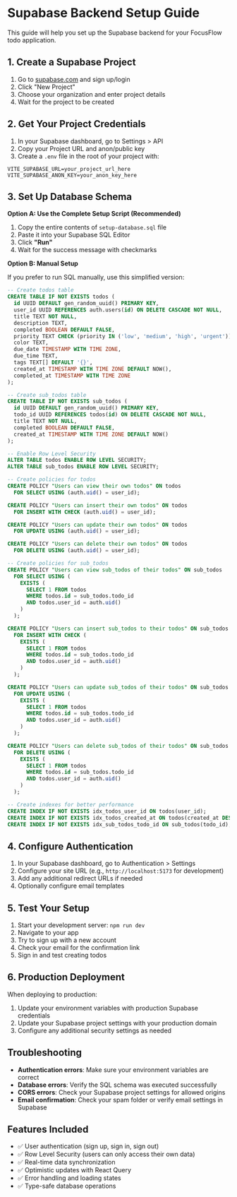 # Supabase Backend Setup Guide

This guide will help you set up the Supabase backend for your FocusFlow todo application.

## 1. Create a Supabase Project

1. Go to [supabase.com](https://supabase.com) and sign up/login
2. Click "New Project"
3. Choose your organization and enter project details
4. Wait for the project to be created

## 2. Get Your Project Credentials

1. In your Supabase dashboard, go to Settings > API
2. Copy your Project URL and anon/public key
3. Create a `.env` file in the root of your project with:

```env
VITE_SUPABASE_URL=your_project_url_here
VITE_SUPABASE_ANON_KEY=your_anon_key_here
```

## 3. Set Up Database Schema

**Option A: Use the Complete Setup Script (Recommended)**

1. Copy the entire contents of `setup-database.sql` file
2. Paste it into your Supabase SQL Editor
3. Click **"Run"**
4. Wait for the success message with checkmarks

**Option B: Manual Setup**

If you prefer to run SQL manually, use this simplified version:

```sql
-- Create todos table
CREATE TABLE IF NOT EXISTS todos (
  id UUID DEFAULT gen_random_uuid() PRIMARY KEY,
  user_id UUID REFERENCES auth.users(id) ON DELETE CASCADE NOT NULL,
  title TEXT NOT NULL,
  description TEXT,
  completed BOOLEAN DEFAULT FALSE,
  priority TEXT CHECK (priority IN ('low', 'medium', 'high', 'urgent')) DEFAULT 'medium',
  color TEXT,
  due_date TIMESTAMP WITH TIME ZONE,
  due_time TEXT,
  tags TEXT[] DEFAULT '{}',
  created_at TIMESTAMP WITH TIME ZONE DEFAULT NOW(),
  completed_at TIMESTAMP WITH TIME ZONE
);

-- Create sub_todos table
CREATE TABLE IF NOT EXISTS sub_todos (
  id UUID DEFAULT gen_random_uuid() PRIMARY KEY,
  todo_id UUID REFERENCES todos(id) ON DELETE CASCADE NOT NULL,
  title TEXT NOT NULL,
  completed BOOLEAN DEFAULT FALSE,
  created_at TIMESTAMP WITH TIME ZONE DEFAULT NOW()
);

-- Enable Row Level Security
ALTER TABLE todos ENABLE ROW LEVEL SECURITY;
ALTER TABLE sub_todos ENABLE ROW LEVEL SECURITY;

-- Create policies for todos
CREATE POLICY "Users can view their own todos" ON todos
  FOR SELECT USING (auth.uid() = user_id);

CREATE POLICY "Users can insert their own todos" ON todos
  FOR INSERT WITH CHECK (auth.uid() = user_id);

CREATE POLICY "Users can update their own todos" ON todos
  FOR UPDATE USING (auth.uid() = user_id);

CREATE POLICY "Users can delete their own todos" ON todos
  FOR DELETE USING (auth.uid() = user_id);

-- Create policies for sub_todos
CREATE POLICY "Users can view sub_todos of their todos" ON sub_todos
  FOR SELECT USING (
    EXISTS (
      SELECT 1 FROM todos 
      WHERE todos.id = sub_todos.todo_id 
      AND todos.user_id = auth.uid()
    )
  );

CREATE POLICY "Users can insert sub_todos to their todos" ON sub_todos
  FOR INSERT WITH CHECK (
    EXISTS (
      SELECT 1 FROM todos 
      WHERE todos.id = sub_todos.todo_id 
      AND todos.user_id = auth.uid()
    )
  );

CREATE POLICY "Users can update sub_todos of their todos" ON sub_todos
  FOR UPDATE USING (
    EXISTS (
      SELECT 1 FROM todos 
      WHERE todos.id = sub_todos.todo_id 
      AND todos.user_id = auth.uid()
    )
  );

CREATE POLICY "Users can delete sub_todos of their todos" ON sub_todos
  FOR DELETE USING (
    EXISTS (
      SELECT 1 FROM todos 
      WHERE todos.id = sub_todos.todo_id 
      AND todos.user_id = auth.uid()
    )
  );

-- Create indexes for better performance
CREATE INDEX IF NOT EXISTS idx_todos_user_id ON todos(user_id);
CREATE INDEX IF NOT EXISTS idx_todos_created_at ON todos(created_at DESC);
CREATE INDEX IF NOT EXISTS idx_sub_todos_todo_id ON sub_todos(todo_id);
```

## 4. Configure Authentication

1. In your Supabase dashboard, go to Authentication > Settings
2. Configure your site URL (e.g., `http://localhost:5173` for development)
3. Add any additional redirect URLs if needed
4. Optionally configure email templates

## 5. Test Your Setup

1. Start your development server: `npm run dev`
2. Navigate to your app
3. Try to sign up with a new account
4. Check your email for the confirmation link
5. Sign in and test creating todos

## 6. Production Deployment

When deploying to production:

1. Update your environment variables with production Supabase credentials
2. Update your Supabase project settings with your production domain
3. Configure any additional security settings as needed

## Troubleshooting

- **Authentication errors**: Make sure your environment variables are correct
- **Database errors**: Verify the SQL schema was executed successfully
- **CORS errors**: Check your Supabase project settings for allowed origins
- **Email confirmation**: Check your spam folder or verify email settings in Supabase

## Features Included

- ✅ User authentication (sign up, sign in, sign out)
- ✅ Row Level Security (users can only access their own data)
- ✅ Real-time data synchronization
- ✅ Optimistic updates with React Query
- ✅ Error handling and loading states
- ✅ Type-safe database operations
